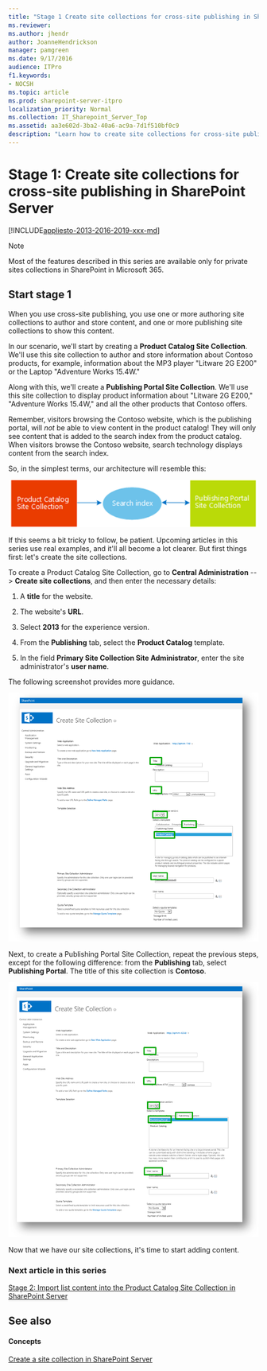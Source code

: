 ```yaml
---
title: "Stage 1 Create site collections for cross-site publishing in SharePoint Server"
ms.reviewer: 
ms.author: jhendr
author: JoanneHendrickson
manager: pamgreen
ms.date: 9/17/2016
audience: ITPro
f1.keywords:
- NOCSH
ms.topic: article
ms.prod: sharepoint-server-itpro
localization_priority: Normal
ms.collection: IT_Sharepoint_Server_Top
ms.assetid: aa3e602d-3ba2-40a6-ac9a-7d1f510bf0c9
description: "Learn how to create site collections for cross-site publishing in SharePoint Server."
---
```


# Stage 1: Create site collections for cross-site publishing in SharePoint Server

[!INCLUDE[appliesto-2013-2016-2019-xxx-md](../includes/appliesto-2013-2016-2019-xxx-md.md)]
  
> [!NOTE]
> Most of the features described in this series are available only for private sites collections in SharePoint in Microsoft 365. 
  
## Start stage 1

When you use cross-site publishing, you use one or more authoring site collections to author and store content, and one or more publishing site collections to show this content.
  
In our scenario, we'll start by creating a **Product Catalog Site Collection**. We'll use this site collection to author and store information about Contoso products, for example, information about the MP3 player "Litware 2G E200" or the Laptop "Adventure Works 15.4W." 
  
Along with this, we'll create a **Publishing Portal Site Collection**. We'll use this site collection to display product information about "Litware 2G E200," "Adventure Works 15.4W," and all the other products that Contoso offers. 
  
Remember, visitors browsing the Contoso website, which is the publishing portal, will  *not*  be able to view content in the product catalog! They will only see content that is added to the search index from the product catalog. When visitors browse the Contoso website, search technology displays content from the search index. 
  
So, in the simplest terms, our architecture will resemble this:
  
![Site Architecture](../media/OTCSP_SiteArchitecture.png)
  
If this seems a bit tricky to follow, be patient. Upcoming articles in this series use real examples, and it'll all become a lot clearer. But first things first: let's create the site collections.
  
To create a Product Catalog Site Collection, go to **Central Administration** --> **Create site collections**, and then enter the necessary details: 
  
1. A **title** for the website. 
    
2. The website's **URL**. 
    
3. Select **2013** for the experience version. 
    
4. From the **Publishing** tab, select the **Product Catalog** template. 
    
5. In the field **Primary Site Collection Site Administrator**, enter the site administrator's **user name**. 
    
The following screenshot provides more guidance.
  
![Create Product Catalog](../media/OTCSP_CreateProductCatalog.PNG)
  
Next, to create a Publishing Portal Site Collection, repeat the previous steps, except for the following difference: from the **Publishing** tab, select **Publishing Portal**. The title of this site collection is **Contoso**. 
  
![Create Publishing Portal](../media/OTCSP_CreatePublishingPortal.PNG)
  
Now that we have our site collections, it's time to start adding content.
  
### Next article in this series

[Stage 2: Import list content into the Product Catalog Site Collection in SharePoint Server](stage-2-import-list-content-into-the-product-catalog-site-collection.md)
  
## See also

#### Concepts

[Create a site collection in SharePoint Server](../sites/create-a-site-collection.md)

